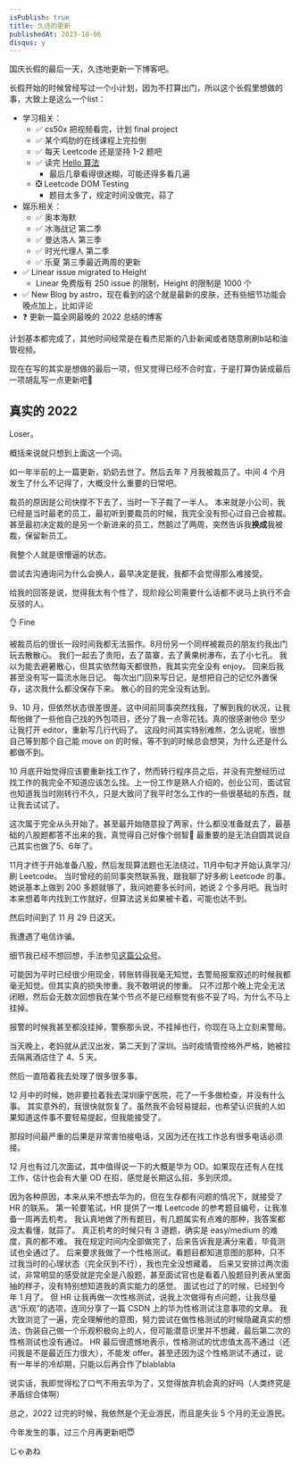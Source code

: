 ```yaml
---
isPublish: true
title: 久违的更新
publishedAt: 2023-10-06
disqus: y
---
```


国庆长假的最后一天，久违地更新一下博客吧。

长假开始的时候曾经写过一个小计划，因为不打算出门，所以这个长假里想做的事，大致上是这么一个list：
- 学习相关：
  - ✅ cs50x 把视频看完，计划 final project
  - ✅ 某个鸡肋的在线课程上完拉倒
  - ✅ 每天 Leetcode 还是坚持 1-2 题吧
  - ✅ 读完 [Hello 算法](https://www.hello-algo.com/)
    - 最后几章看得很迷糊，可能还得多看几遍
  - ❎ Leetcode DOM Testing
    - 题目太多了，规定时间没做完，蒜了
- 娱乐相关：
  - ✅ 奥本海默
  - ✅ 冰海战记 第二季
  - ✅ 曼达洛人 第三季
  - ✅ 时光代理人 第二季
  - ✅ 乐夏 第三季最近两周的更新
- ✅ Linear issue migrated to Height
  - Linear 免费版有 250 issue 的限制，Height 的限制是 1000 个
- ✅ New Blog by astro，现在看到的这个就是最新的皮肤，还有些细节功能会晚点加上，比如评论
- ❓ 更新一篇全网最晚的 2022 总结的博客


计划基本都完成了，其他时间经常是在看杰尼斯的八卦新闻或者随意刷刷b站和油管视频。

现在在写的其实是想做的最后一项，但又觉得已经不合时宜，于是打算伪装成最后一项胡乱写一点更新吧🥸


## 真实的 2022

Loser。

概括来说就只想到上面这一个词。

如一年半前的上一篇更新，奶奶去世了。然后去年 7 月我被裁员了。中间 4 个月发生了什么不记得了，大概没什么重要的日常吧。

裁员的原因是公司快撑不下去了，当时一下子裁了一半人。
本来就是小公司，我已经是当时最老的员工，最初听到要裁员的时候，我完全没有担心过自己会被裁。
甚至最初决定裁的是另一个新进来的员工，然鹅过了两周，突然告诉我**换成**我被裁，保留新员工。

我整个人就是很懵逼的状态。

尝试去沟通询问为什么会换人，最早决定是我，我都不会觉得那么难接受。

给我的回答是说，觉得我太有个性了，现阶段公司需要什么话都不说马上执行不会反驳的人。

👌 Fine

被裁员后的很长一段时间我都无法振作。8月份另一个同样被裁员的朋友约我出门玩去散散心。
我们一起去了贵阳，去了苗寨，去了黄果树瀑布，去了小七孔。
我以为能去避暑散心，但其实依然每天都很热，我其实完全没有 enjoy。
回来后我甚至没有写一篇流水账日记。
每次出门回来写日记，是想把自己的记忆外置保存，这次我什么都没保存下来。
散心的目的完全没有达到。

9、10 月，但依然状态很差很差。这中间前同事突然找我，了解到我的状况，让我帮他做了一些他自己找的外包项目，还分了我一点零花钱。真的很感谢他😢 至少让我打开 editor，重新写几行代码了。
这段时间其实特别难熬，怎么说呢，很想自己等到那个自己能 move on 的时候，等不到的时候总会想哭，为什么还是什么都做不到。

10 月底开始觉得应该要重新找工作了，然而转行程序员之后，并没有完整经历过找工作的我完全不知道应该怎么找。上一份工作是熟人介绍的，创业公司，面试官也知道我当时刚转行不久，只是大致问了我平时怎么工作的一些很基础的东西，就让我去试试了。

这次属于完全从头开始了。甚至最开始随意投了两家，什么都没准备就去了，最基础的八股题都答不出来的我，真觉得自己好像个弱智🥲 最重要的是无法自圆其说自己其实也做了5、6年了。

11月才终于开始准备八股，然后发现算法题也无法绕过，11月中旬才开始认真学习/刷 Leetcode。
当时曾经的前同事突然联系我，跟我聊了好多刷 Leetcode 的事。她说基本上做到 200 多题就够了，我问她要多长时间，她说 2 个多月吧。我当时本来想着年内找到工作就好，但算法这关如果被卡着，可能也达不到。

然后时间到了 11 月 29 日这天。

我遭遇了电信诈骗。

细节我已经不想回想，手法参见[这篇公众号](https://mp.weixin.qq.com/s/Vw8Zrkc2yOn5jRdQKlj9NQ)。

可能因为平时已经很少用现金，转账转得我毫无知觉，去警局报案叙述的时候我都毫无知觉。但其实真的损失惨重。我不敢明说的惨重。
只不过那个晚上完全无法闭眼，然后会无数次回想我在某个节点不是已经察觉有些不妥了吗，为什么不马上挂掉。

报警的时候我甚至都没挂掉，警察那头说，不挂掉也行，你现在马上立刻来警局。

当天晚上，老妈就从武汉出发，第二天到了深圳。当时疫情管控格外严格，她被拉去隔离酒店住了 4、5 天。

然后一直陪着我去处理了很多很多事。

12 月中的时候，她非要拉着我去深圳康宁医院，花了一千多做检查，并没有什么事。
其实意外的，我很快就恢复了。虽然我不会轻易提起，也希望认识我的人如果知道这件事不要轻易提起，但我能接受了。

那段时间最严重的后果是非常害怕接电话，又因为还在找工作总有很多电话必须接。


12 月也有过几次面试，其中值得说一下的大概是华为 OD。如果现在还有人在找工作，估计也会有大量 OD 在招，感觉是长期这么招，多到厌烦。

因为各种原因，本来从来不想去华为的，但在生存都有问题的情况下，就接受了 HR 的联系。
第一轮要笔试，HR 提供了一堆 Leetcode 的参考题目编号，让我准备一周再去机考。
我认真地做了所有题目，有几题属实有点难的那种，我答案都没太看懂，就蒜了。
真正机考的时候只有 3 道题，确实是 easy/medium 的难度，真的都不难。
我在规定时间内全部做完了，后来告诉我是满分来着，毕竟测试也全通过了。
后来要求我做了一个性格测试。看题目都知道意图的那种，只不过我当时的心理状态（完全灰到不行），我也完全没想藏着。
后来又安排过两次面试，非常明显的感受就是完全是八股题，甚至面试官也是看着八股题目列表从里面抽的样子，没有特别想知道我的真实能力的感觉。
面试也过了的时候，已经到今年 1 月了。
但 HR 让我再做一次性格测试，说我上次做得有点问题，让我尽量选“乐观”的选项，连同分享了一篇 CSDN 上的华为性格测试注意事项的文章。
我大致浏览了一遍，完全理解他的意图，努力尝试在做性格测试的时候隐藏真实的想法，伪装自己做一个乐观积极向上的人，但可能潜意识里并不想藏，最后第二次的性格测试也没有通过。
HR 最后很遗憾地表示，性格测试的忧虑值太高不通过（还问我是不是最近压力很大），不能发 offer。甚至还因为这个性格测试不通过，说有一年半的冷却期，只能以后再合作了blablabla

说实话，我即觉得松了口气不用去华为了，又觉得放弃机会真的好吗（人类终究是矛盾综合体啊）


总之，2022 过完的时候，我依然是个无业游民，而且是失业 5 个月的无业游民。

今年发生的事，过三个月再更新吧😇

じゃあね
